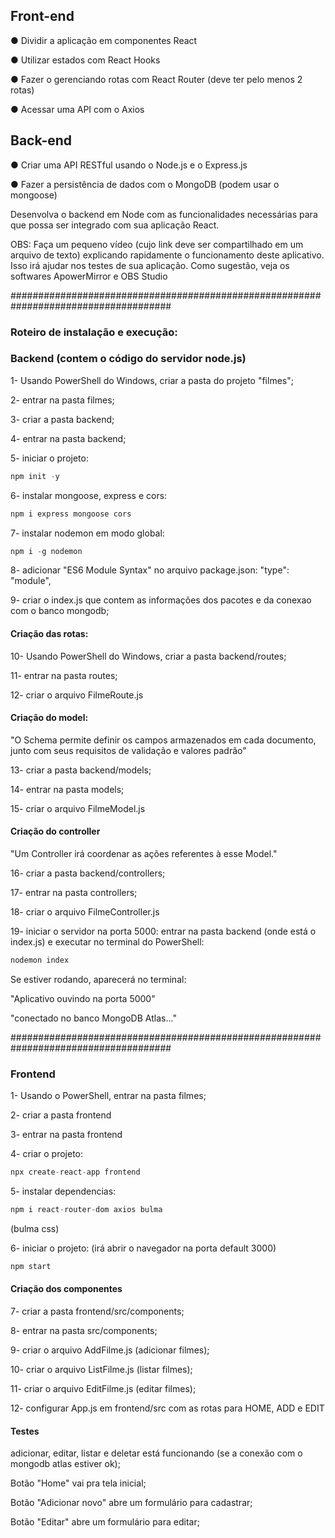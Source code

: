 ## Front-end
● Dividir a aplicação em componentes React

● Utilizar estados com React Hooks

● Fazer o gerenciando rotas com React Router (deve ter pelo menos 2 rotas)

● Acessar uma API com o Axios

## Back-end
● Criar uma API RESTful usando o Node.js e o Express.js

● Fazer a persistência de dados com o MongoDB (podem usar o mongoose)


Desenvolva o backend em Node com as funcionalidades necessárias para que possa ser integrado
com sua aplicação React.

OBS: Faça um pequeno vídeo (cujo link deve ser compartilhado em um arquivo de texto) explicando
rapidamente o funcionamento deste aplicativo. Isso irá ajudar nos testes de sua aplicação. Como
sugestão, veja os softwares ApowerMirror e OBS Studio


#####################################################################################

### Roteiro de instalação e execução:

### Backend (contem o código do servidor node.js)

1- Usando PowerShell do Windows, criar a pasta do projeto "filmes";

2- entrar na pasta filmes;

3- criar a pasta backend;

4- entrar na pasta backend;

5- iniciar o projeto: 
~~~javascript
npm init -y
~~~

6- instalar mongoose, express e cors: 
~~~javascript
npm i express mongoose cors
~~~

7- instalar nodemon em modo global: 
~~~javascript
npm i -g nodemon
~~~

8- adicionar "ES6 Module Syntax" no arquivo package.json: "type": "module",

9- criar o index.js que contem as informações dos pacotes e da conexao com o banco mongodb;

#### Criação das rotas:

10- Usando PowerShell do Windows, criar a pasta backend/routes;

11- entrar na pasta routes;

12- criar o arquivo FilmeRoute.js

#### Criação do model:

"O Schema permite definir os campos armazenados em cada documento, junto com seus requisitos de  validação e valores padrão"

13- criar a pasta backend/models;

14- entrar na pasta models;

15- criar o arquivo FilmeModel.js

#### Criação do controller

"Um Controller irá coordenar as ações referentes à esse Model."

16- criar a pasta backend/controllers;

17- entrar na pasta controllers;

18- criar o arquivo FilmeController.js

19- iniciar o servidor na porta 5000: entrar na pasta backend (onde está o index.js) e executar no terminal do PowerShell: 
~~~ javascript
nodemon index
~~~

Se estiver rodando, aparecerá no terminal:

"Aplicativo ouvindo na porta 5000"

"conectado no banco MongoDB Atlas..."

#####################################################################################

### Frontend

1- Usando o PowerShell, entrar na pasta filmes;

2- criar a pasta frontend

3- entrar na pasta frontend

4- criar o projeto: 
~~~ javascript
npx create-react-app frontend
~~~

5- instalar dependencias: 
~~~ javascript
npm i react-router-dom axios bulma
~~~
(bulma css)

6- iniciar o projeto: (irá abrir o navegador na porta default 3000)
~~~ javascript
npm start
~~~

#### Criação dos componentes

7- criar a pasta frontend/src/components;

8- entrar na pasta src/components;

9- criar o arquivo AddFilme.js (adicionar filmes);

10- criar o arquivo ListFilme.js (listar filmes);

11- criar o arquivo EditFilme.js (editar filmes);

12- configurar App.js em frontend/src com as rotas para HOME, ADD e EDIT

#### Testes

adicionar, editar, listar e deletar está funcionando (se a conexão com o mongodb atlas estiver ok);

Botão "Home" vai pra tela inicial;

Botão "Adicionar novo" abre um formulário para cadastrar;

Botão "Editar" abre um formulário para editar;
